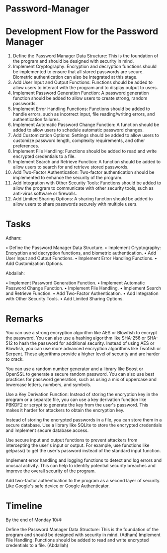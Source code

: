 # Password-Manager

# Development Flow for the Password Manager

1.	Define the Password Manager Data Structure: This is the foundation of the program and should be designed with security in mind.
2.	Implement Cryptography: Encryption and decryption functions should be implemented to ensure that all stored passwords are secure. Biometric authentication can also be integrated at this stage.
3.	Add User Input and Output Functions: Functions should be added to allow users to interact with the program and to display output to users.
4.	Implement Password Generation Function: A password generation function should be added to allow users to create strong, random passwords.
5.	Implement Error Handling Functions: Functions should be added to handle errors, such as incorrect input, file reading/writing errors, and authentication failures.
6.	Implement Automatic Password Change Function: A function should be added to allow users to schedule automatic password changes.
7.	Add Customization Options: Settings should be added to allow users to customize password length, complexity requirements, and other preferences.
8.	Implement File Handling: Functions should be added to read and write encrypted credentials to a file.
9.	Implement Search and Retrieve Function: A function should be added to allow users to search for and retrieve stored passwords.
10.	Add Two-Factor Authentication: Two-factor authentication should be implemented to enhance the security of the program.
11.	Add Integration with Other Security Tools: Functions should be added to allow the program to communicate with other security tools, such as anti-virus software or firewalls.
12.	Add Limited Sharing Options: A sharing function should be added to allow users to share passwords securely with multiple users.


# Tasks

Adham:

•	Define the Password Manager Data Structure.
•	Implement Cryptography: Encryption and decryption functions, and biometric authentication.
•	Add User Input and Output Functions.
•	Implement Error Handling Functions.
•	Add Customization Options.

Abdallah:

•	Implement Password Generation Function.
•	Implement Automatic Password Change Function.
•	Implement File Handling.
•	Implement Search and Retrieve Function.
•	Add Two-Factor Authentication.
•	Add Integration with Other Security Tools.
•	Add Limited Sharing Options.

# Remarks

You can use a strong encryption algorithm like AES or Blowfish to encrypt the password. You can also use a hashing algorithm like SHA-256 or SHA-512 to hash the password for additional security.
Instead of using AES or Blowfish, you can use more advanced encryption algorithms like Twofish or Serpent. These algorithms provide a higher level of security and are harder to crack.

You can use a random number generator and a library like Boost or OpenSSL to generate a secure random password. You can also use best practices for password generation, such as using a mix of uppercase and lowercase letters, numbers, and symbols.

Use a Key Derivation Function: Instead of storing the encryption key in the program or a separate file, you can use a key derivation function like PBKDF2 or scrypt to generate the key from the user's password. This makes it harder for attackers to obtain the encryption key.

Instead of storing the encrypted passwords in a file, you can store them in a secure database. Use a library like SQLite to store the encrypted credentials and implement secure database access.

Use secure input and output functions to prevent attackers from intercepting the user's input or output. For example, use functions like getpass() to get the user's password instead of the standard input function.

Implement error handling and logging functions to detect and log errors and unusual activity. This can help to identify potential security breaches and improve the overall security of the program.

Add two-factor authentication to the program as a second layer of security. Like Google's safe device or Google Authenticator.

# Timeline

By the end of Monday 10/4:

Define the Password Manager Data Structure: This is the foundation of the program and should be designed with security in mind. (Adham)
Implement File Handling: Functions should be added to read and write encrypted credentials to a file. (Abdallah)
